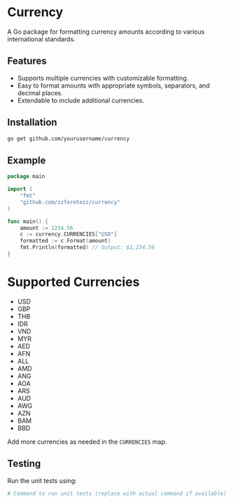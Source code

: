 # Currency

A Go package for formatting currency amounts according to various international standards.

## Features

- Supports multiple currencies with customizable formatting.
- Easy to format amounts with appropriate symbols, separators, and decimal places.
- Extendable to include additional currencies.

## Installation

```bash
go get github.com/yourusername/currency
```

## Example

```go
package main

import (
    "fmt"
    "github.com/zzforetezz/currency"
)

func main() {
    amount := 1234.56
    c := currency.CURRENCIES["USD"]
    formatted := c.Format(amount)
    fmt.Println(formatted) // Output: $1,234.56
}
```

# Supported Currencies

- USD
- GBP
- THB
- IDR
- VND
- MYR
- AED
- AFN
- ALL
- AMD
- ANG
- AOA
- ARS
- AUD
- AWG
- AZN
- BAM
- BBD

Add more currencies as needed in the `CURRENCIES` map.

## Testing

Run the unit tests using:

```sh
# Command to run unit tests (replace with actual command if available)
